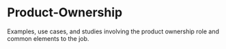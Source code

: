 # Product-Ownership
Examples, use cases, and studies involving the product ownership role and common elements to the job.
